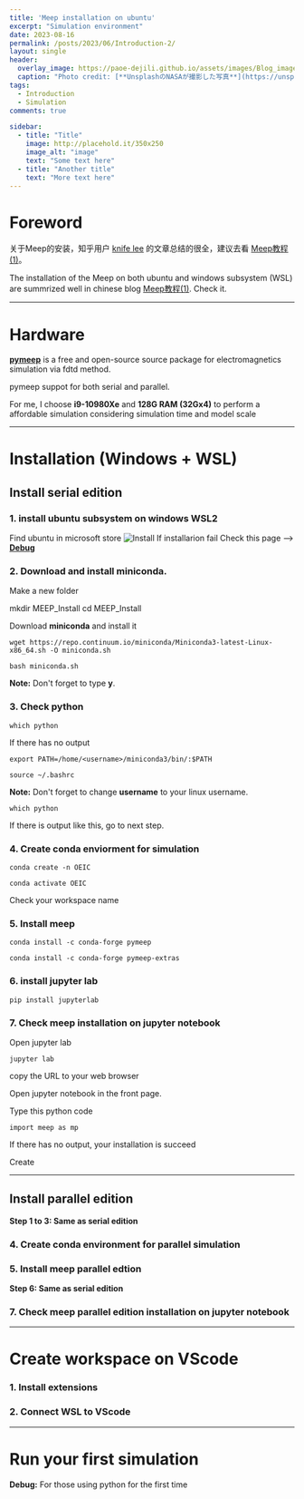 ```yaml
---
title: 'Meep installation on ubuntu'
excerpt: "Simulation environment"
date: 2023-08-16
permalink: /posts/2023/06/Introduction-2/
layout: single
header:
  overlay_image: https://paoe-dejili.github.io/assets/images/Blog_images2.jpg
  caption: "Photo credit: [**UnsplashのNASAが撮影した写真**](https://unsplash.com/ja/%E5%86%99%E7%9C%9F/Q1p7bh3SHj8)"   
tags:
  - Introduction
  - Simulation 
comments: true

sidebar:
  - title: "Title"
    image: http://placehold.it/350x250
    image_alt: "image"
    text: "Some text here"
  - title: "Another title"
    text: "More text here"
---
```


# Foreword 

关于Meep的安装，知乎用户 [knife lee](https://knifelees3.github.io/) 的文章总结的很全，建议去看 [Meep教程(1)](https://zhuanlan.zhihu.com/p/162148062)。

The installation of the Meep on both ubuntu and windows subsystem (WSL) are summrized well in chinese blog [Meep教程(1)](https://zhuanlan.zhihu.com/p/162148062). Check it. 

***

# Hardware

**[pymeep](https://meep.readthedocs.io/en/latest/)** is a free and open-source source package for electromagnetics simulation via fdtd method.

pymeep suppot for both serial and parallel.

For me, I choose **i9-10980Xe** and **128G RAM (32Gx4)** to perform a affordable simulation considering simulation time and model scale

***

# Installation (Windows + WSL)
## Install serial edition
### 1. install ubuntu subsystem on windows WSL2
Find ubuntu in microsoft store
![Install](https://paoe-dejili.github.io/assets/images/Blog_images2.jpg)
If installarion fail Check this page --> **[Debug]()**
### 2. Download and install miniconda.

Make a new folder

mkdir MEEP_Install
cd MEEP_Install

Download **miniconda** and install it

`wget https://repo.continuum.io/miniconda/Miniconda3-latest-Linux-x86_64.sh -O miniconda.sh`

`bash miniconda.sh`

**Note:** Don't forget to type **y**.

### 3. Check python

`which python`

If there has no output

`export PATH=/home/<username>/miniconda3/bin/:$PATH`

`source ~/.bashrc`

**Note:** Don't forget to change **username** to your linux username.

`which python`

If there is output like this, go to next step.

### 4. Create conda enviorment for simulation

`conda create -n OEIC`

`conda activate OEIC`

Check your workspace name
### 5. Install meep

`conda install -c conda-forge pymeep`

`conda install -c conda-forge pymeep-extras`

### 6. install jupyter lab

`pip install jupyterlab`

### 7. Check meep installation on jupyter notebook
Open jupyter lab

`jupyter lab`

copy the URL to your web browser

Open jupyter notebook in the front page.

Type this python code

`import meep as mp`

If there has no output, your installation is succeed

Create 

***

## Install parallel edition

**Step 1 to 3: Same as serial edition**

### 4. Create conda environment for parallel simulation

### 5. Install meep parallel edtion

**Step 6: Same as serial edition**

### 7. Check meep parallel edition installation on jupyter notebook

***

# Create workspace on VScode

### 1. Install extensions

### 2. Connect WSL to VScode

***

# Run your first simulation

**Debug:** For those using python for the first time
